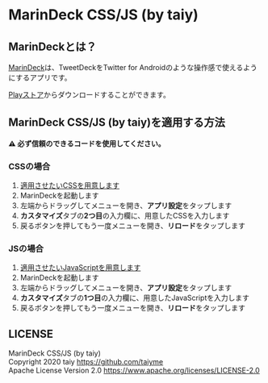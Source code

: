 # MarinDeck CSS/JS (by taiy)

## MarinDeckとは？

[MarinDeck][web]は、TweetDeckをTwitter for Androidのような操作感で使えるようにするアプリです。

[Playストア][app]からダウンロードすることができます。

## MarinDeck CSS/JS (by taiy)を適用する方法

**⚠ 必ず信頼のできるコードを使用してください。**

### CSSの場合

1. [適用させたいCSSを用意します][css]
1. MarinDeckを起動します
1. 左端からドラッグしてメニューを開き、**アプリ設定**をタップします
1. **カスタマイズ**タブの**2つ目**の入力欄に、用意したCSSを入力します
1. 戻るボタンを押してもう一度メニューを開き、**リロード**をタップします

### JSの場合

1. [適用させたいJavaScriptを用意します][js]
1. MarinDeckを起動します
1. 左端からドラッグしてメニューを開き、**アプリ設定**をタップします
1. **カスタマイズ**タブの**1つ目**の入力欄に、用意したJavaScriptを入力します
1. 戻るボタンを押してもう一度メニューを開き、**リロード**をタップします

## LICENSE

MarinDeck CSS/JS (by taiy)  
Copyright 2020 taiy <https://github.com/taiyme>  
Apache License Version 2.0 <https://www.apache.org/licenses/LICENSE-2.0>

[web]: https://hisubway.online/marindeck/ "MarinDeck | Android向けTweetDeckアプリ - HiSubway.online"
[css]: https://hisubway.online/marindeck/css/#css "カスタムCSS/JS | MarinDeck"
[js]: https://hisubway.online/marindeck/css/#js "カスタムCSS/JS | MarinDeck"
[nav]: https://hisubway.online/marindeck/css/#nav "カスタムCSS/JS | MarinDeck"
[app]: https://play.google.com/store/apps/details?id=online.hisubway.marindeck "MarinDeck for TweetDeck - Google Play のアプリ"
